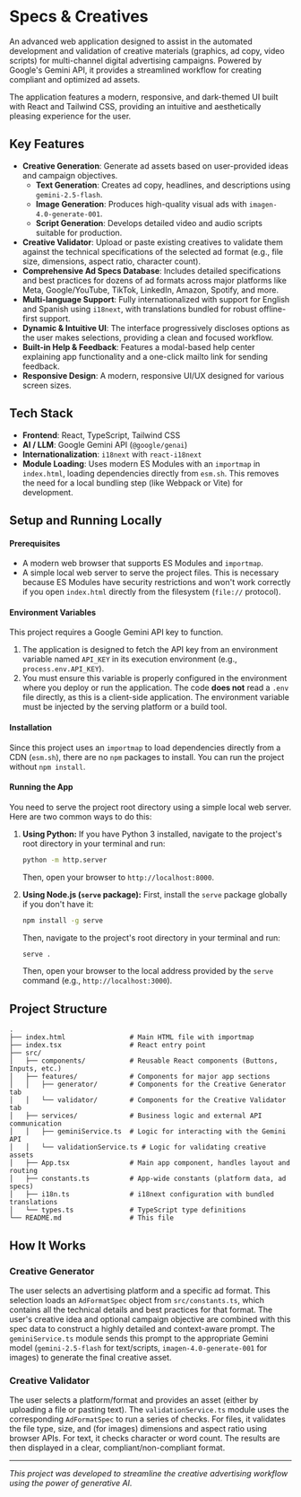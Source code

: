 # Specs & Creatives

An advanced web application designed to assist in the automated development and validation of creative materials (graphics, ad copy, video scripts) for multi-channel digital advertising campaigns. Powered by Google's Gemini API, it provides a streamlined workflow for creating compliant and optimized ad assets.

The application features a modern, responsive, and dark-themed UI built with React and Tailwind CSS, providing an intuitive and aesthetically pleasing experience for the user.

## Key Features

- **Creative Generation**: Generate ad assets based on user-provided ideas and campaign objectives.
  - **Text Generation**: Creates ad copy, headlines, and descriptions using `gemini-2.5-flash`.
  - **Image Generation**: Produces high-quality visual ads with `imagen-4.0-generate-001`.
  - **Script Generation**: Develops detailed video and audio scripts suitable for production.
- **Creative Validator**: Upload or paste existing creatives to validate them against the technical specifications of the selected ad format (e.g., file size, dimensions, aspect ratio, character count).
- **Comprehensive Ad Specs Database**: Includes detailed specifications and best practices for dozens of ad formats across major platforms like Meta, Google/YouTube, TikTok, LinkedIn, Amazon, Spotify, and more.
- **Multi-language Support**: Fully internationalized with support for English and Spanish using `i18next`, with translations bundled for robust offline-first support.
- **Dynamic & Intuitive UI**: The interface progressively discloses options as the user makes selections, providing a clean and focused workflow.
- **Built-in Help & Feedback**: Features a modal-based help center explaining app functionality and a one-click mailto link for sending feedback.
- **Responsive Design**: A modern, responsive UI/UX designed for various screen sizes.

## Tech Stack

- **Frontend**: React, TypeScript, Tailwind CSS
- **AI / LLM**: Google Gemini API (`@google/genai`)
- **Internationalization**: `i18next` with `react-i18next`
- **Module Loading**: Uses modern ES Modules with an `importmap` in `index.html`, loading dependencies directly from `esm.sh`. This removes the need for a local bundling step (like Webpack or Vite) for development.

## Setup and Running Locally

#### Prerequisites

- A modern web browser that supports ES Modules and `importmap`.
- A simple local web server to serve the project files. This is necessary because ES Modules have security restrictions and won't work correctly if you open `index.html` directly from the filesystem (`file://` protocol).

#### Environment Variables

This project requires a Google Gemini API key to function.

1.  The application is designed to fetch the API key from an environment variable named `API_KEY` in its execution environment (e.g., `process.env.API_KEY`).
2.  You must ensure this variable is properly configured in the environment where you deploy or run the application. The code **does not** read a `.env` file directly, as this is a client-side application. The environment variable must be injected by the serving platform or a build tool.

#### Installation

Since this project uses an `importmap` to load dependencies directly from a CDN (`esm.sh`), there are no `npm` packages to install. You can run the project without `npm install`.

#### Running the App

You need to serve the project root directory using a simple local web server. Here are two common ways to do this:

1.  **Using Python:**
    If you have Python 3 installed, navigate to the project's root directory in your terminal and run:
    ```bash
    python -m http.server
    ```
    Then, open your browser to `http://localhost:8000`.

2.  **Using Node.js (`serve` package):**
    First, install the `serve` package globally if you don't have it:
    ```bash
    npm install -g serve
    ```
    Then, navigate to the project's root directory in your terminal and run:
    ```bash
    serve .
    ```
    Then, open your browser to the local address provided by the `serve` command (e.g., `http://localhost:3000`).

## Project Structure

```
.
├── index.html                # Main HTML file with importmap
├── index.tsx                 # React entry point
├── src/
│   ├── components/           # Reusable React components (Buttons, Inputs, etc.)
│   ├── features/             # Components for major app sections
│   │   ├── generator/        # Components for the Creative Generator tab
│   │   └── validator/        # Components for the Creative Validator tab
│   ├── services/             # Business logic and external API communication
│   │   ├── geminiService.ts  # Logic for interacting with the Gemini API
│   │   └── validationService.ts # Logic for validating creative assets
│   ├── App.tsx               # Main app component, handles layout and routing
│   ├── constants.ts          # App-wide constants (platform data, ad specs)
│   ├── i18n.ts               # i18next configuration with bundled translations
│   └── types.ts              # TypeScript type definitions
└── README.md                 # This file
```

## How It Works

### Creative Generator
The user selects an advertising platform and a specific ad format. This selection loads an `AdFormatSpec` object from `src/constants.ts`, which contains all the technical details and best practices for that format. The user's creative idea and optional campaign objective are combined with this spec data to construct a highly detailed and context-aware prompt. The `geminiService.ts` module sends this prompt to the appropriate Gemini model (`gemini-2.5-flash` for text/scripts, `imagen-4.0-generate-001` for images) to generate the final creative asset.

### Creative Validator
The user selects a platform/format and provides an asset (either by uploading a file or pasting text). The `validationService.ts` module uses the corresponding `AdFormatSpec` to run a series of checks. For files, it validates the file type, size, and (for images) dimensions and aspect ratio using browser APIs. For text, it checks character or word count. The results are then displayed in a clear, compliant/non-compliant format.

---
*This project was developed to streamline the creative advertising workflow using the power of generative AI.*